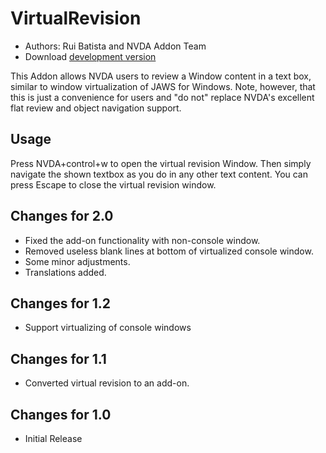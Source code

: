 # VirtualRevision #

* Authors: Rui Batista and NVDA Addon Team
* Download [development version][1]

This Addon allows NVDA users to review a Window content in a text box, similar to window virtualization of JAWS for Windows.
Note, however, that this is just a convenience for users and "do not" replace NVDA's excellent flat review and object navigation support.

## Usage ##

Press NVDA+control+w to open the virtual revision Window.
Then simply navigate the shown textbox as you do in any other text content.
You can press Escape to close the virtual revision window.

## Changes for 2.0 ##

* Fixed the add-on functionality with non-console window.
* Removed useless blank lines at bottom of virtualized console window.
* Some minor adjustments.
* Translations added.

## Changes for 1.2 ##

* Support virtualizing of console windows

## Changes for 1.1 ##

* Converted virtual revision to an add-on.

## Changes for 1.0 ##

* Initial Release

[1]: http://addons.nvda-project.org/files/get.php?file=vr-dev
